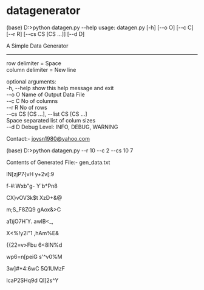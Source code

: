 # datagenerator

(base) D:\>python datagen.py --help
usage: datagen.py [-h] [--o O] [--c C] [--r R] [--cs CS [CS ...]] [--d D]  
  
A Simple Data Generator  
***********************  
row delimiter = Space  
column delimiter = New line  
  
optional arguments:  
  -h, --help            show this help message and exit  
  --o O                 Name of Output Data File  
  --c C                 No of columns  
  --r R                 No of rows  
  --cs CS [CS ...], --list CS [CS ...]  
                        Space separated list of colum sizes  
  --d D                 Debug Level: INFO, DEBUG, WARNING  
  
Contact:- joysn1980@yahoo.com  
  
(base) D:>python datagen.py --r 10 --c 2 --cs 10 7  
  
Contents of Generated File:- gen_data.txt  

lN[zjP7{vH y+2v[:9

f-#:Wxb"g- Y`b*Pn8

CX}vOV3k$t XzD+&@

m;S_F8ZQ9 gAox&>C

a1)jO7H`Y. awlB<_,

X<%!y2l\"1 ,hAm%E&

{{22=v>Fbu 6<8lN%d

wp6=n[peiG s'^v0%M

3w]#*4:6wC 5Q1UMzF

lcaP2SHq9d Ql]2s^Y
